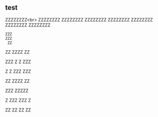 ## test


  ZZZZZZZZ<br\>
  ZZZZZZZZ
  ZZZZZZZZ
  ZZZZZZZZ
  ZZZZZZZZ
  ZZZZZZZZ
  ZZZZZZZZ
  ZZZZZZZZ

  
    ZZZ
    ZZZ
     ZZ

  ZZ
  ZZZZ
    ZZ

  ZZZ
    Z
    Z
  ZZZ


   Z
   Z
   ZZZ
   ZZZ

   ZZ
 ZZZZ
   ZZ

ZZZ
ZZZZZ

  Z
ZZZ
ZZZ
  Z

ZZ
ZZ
ZZ
ZZ




